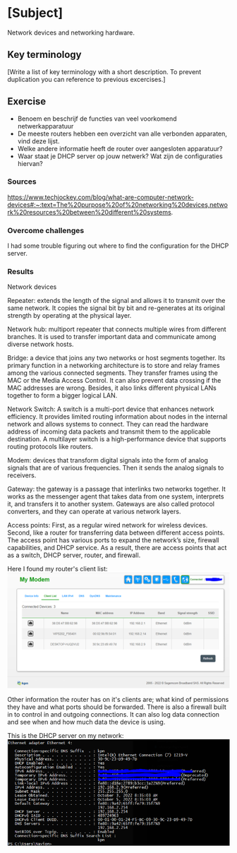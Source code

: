 # [Subject]
Network devices and networking hardware.

## Key terminology
[Write a list of key terminology with a short description. To prevent duplication you can reference to previous excercises.]

## Exercise  
* Benoem en beschrijf de functies van veel voorkomend netwerkapparatuur
* De meeste routers hebben een overzicht van alle verbonden apparaten, vind deze lijst. 
* Welke andere informatie heeft de router over aangesloten apparatuur?
* Waar staat je DHCP server op jouw netwerk? Wat zijn de configuraties hiervan?

### Sources
https://www.techjockey.com/blog/what-are-computer-network-devices#:~:text=The%20purpose%20of%20networking%20devices,network%20resources%20between%20different%20systems.

### Overcome challenges
I had some trouble figuring out where to find the configuration for the DHCP server.

### Results
Network devices  

Repeater: extends the length of the signal and allows it to transmit over the same network. It copies the signal bit by bit and re-generates at its original strength by operating at the physical layer.  

Network hub: multiport repeater that connects multiple wires from different branches. It is used to transfer important data and communicate among diverse network hosts.  

Bridge: a device that joins any two networks or host segments together. Its primary function in a networking architecture is to store and relay frames among the various connected segments. They transfer frames using the MAC or the Media Access Control. It can also prevent data crossing if the MAC addresses are wrong. Besides, it also links different physical LANs together to form a bigger logical LAN.  

Network Switch: A switch is a multi-port device that enhances network efficiency. It provides limited routing information about nodes in the internal network and allows systems to connect. They can read the hardware address of incoming data packets and transmit them to the applicable destination. A multilayer switch is a high-performance device that supports routing protocols like routers.  

Modem: devices that transform digital signals into the form of analog signals that are of various frequencies. Then it sends the analog signals to receivers.  

Gateway: the gateway is a passage that interlinks two networks together. It works as the messenger agent that takes data from one system, interprets it, and transfers it to another system. Gateways are also called protocol converters, and they can operate at various network layers.  

Access points: First, as a regular wired network for wireless devices. Second, like a router for transferring data between different access points. The access point has various ports to expand the network’s size, firewall capabilities, and DHCP service. As a result, there are access points that act as a switch, DHCP server, router, and firewall.  

Here I found my router's client list:  
![screenshot](/00_includes/Week-2/Clientlist.PNG)  

Other information the router has on it's clients are; what kind of permissions they have and what ports should be forwarded. There is also a firewall built in to control in and outgoing connections. It can also log data connection and see when and how much data the device is using.  

This is the DHCP server on my network:  
![screenshot](/00_includes/Week-2/DHCPserver.PNG)  
